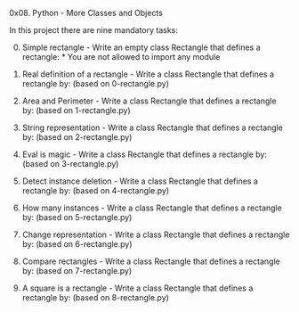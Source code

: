 0x08. Python - More Classes and Objects

In this project there are nine mandatory tasks:

0. Simple rectangle - Write an empty class Rectangle that defines a rectangle:
		* You are not allowed to import any module

1. Real definition of a rectangle - Write a class Rectangle that defines a rectangle by: (based on 0-rectangle.py)

2. Area and Perimeter - Write a class Rectangle that defines a rectangle by: (based on 1-rectangle.py)

3. String representation - Write a class Rectangle that defines a rectangle by: (based on 2-rectangle.py)

4. Eval is magic - Write a class Rectangle that defines a rectangle by: (based on 3-rectangle.py)

5. Detect instance deletion - Write a class Rectangle that defines a rectangle by: (based on 4-rectangle.py)

6. How many instances - Write a class Rectangle that defines a rectangle by: (based on 5-rectangle.py)

7. Change representation - Write a class Rectangle that defines a rectangle by: (based on 6-rectangle.py)

8. Compare rectangles - Write a class Rectangle that defines a rectangle by: (based on 7-rectangle.py)

9. A square is a rectangle - Write a class Rectangle that defines a rectangle by: (based on 8-rectangle.py)
